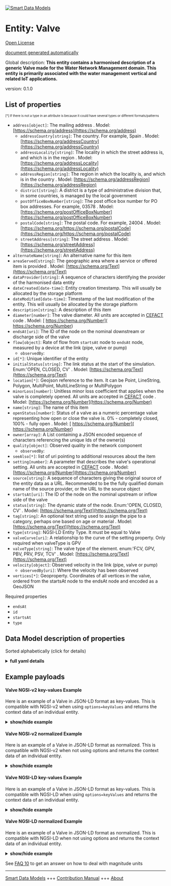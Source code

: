 <!-- 10-Header -->    
[![Smart Data Models](https://smartdatamodels.org/wp-content/uploads/2022/01/SmartDataModels_logo.png "Logo")](https://smartdatamodels.org)    
Entity: Valve    
=============<!-- /10-Header -->    
<!-- 15-License -->    
[Open License](https://github.com/smart-data-models//dataModel.WaterDistributionManagementEPANET/blob/master/Valve/LICENSE.md)    
[document generated automatically](https://docs.google.com/presentation/d/e/2PACX-1vTs-Ng5dIAwkg91oTTUdt8ua7woBXhPnwavZ0FxgR8BsAI_Ek3C5q97Nd94HS8KhP-r_quD4H0fgyt3/pub?start=false&loop=false&delayms=3000#slide=id.gb715ace035_0_60)    
<!-- /15-License -->    
<!-- 20-Description -->    
Global description: **This entity contains a harmonised description of a generic Valve made for the Water Network Management domain. This entity is primarily associated with the water management vertical and related IoT applications.**    
version: 0.1.0    
<!-- /20-Description -->    
<!-- 30-PropertiesList -->    
## List of properties    
<sup><sub>[*] If there is not a type in an attribute is because it could have several types or different formats/patterns</sub></sup>    
- `address[object]`: The mailing address  . Model: [https://schema.org/address](https://schema.org/address)	- `addressCountry[string]`: The country. For example, Spain  . Model: [https://schema.org/addressCountry](https://schema.org/addressCountry)    
	- `addressLocality[string]`: The locality in which the street address is, and which is in the region  . Model: [https://schema.org/addressLocality](https://schema.org/addressLocality)    
	- `addressRegion[string]`: The region in which the locality is, and which is in the country  . Model: [https://schema.org/addressRegion](https://schema.org/addressRegion)    
	- `district[string]`: A district is a type of administrative division that, in some countries, is managed by the local government      
	- `postOfficeBoxNumber[string]`: The post office box number for PO box addresses. For example, 03578  . Model: [https://schema.org/postOfficeBoxNumber](https://schema.org/postOfficeBoxNumber)    
	- `postalCode[string]`: The postal code. For example, 24004  . Model: [https://schema.org/https://schema.org/postalCode](https://schema.org/https://schema.org/postalCode)    
	- `streetAddress[string]`: The street address  . Model: [https://schema.org/streetAddress](https://schema.org/streetAddress)    
- `alternateName[string]`: An alternative name for this item  - `areaServed[string]`: The geographic area where a service or offered item is provided  . Model: [https://schema.org/Text](https://schema.org/Text)- `dataProvider[string]`: A sequence of characters identifying the provider of the harmonised data entity  - `dateCreated[date-time]`: Entity creation timestamp. This will usually be allocated by the storage platform  - `dateModified[date-time]`: Timestamp of the last modification of the entity. This will usually be allocated by the storage platform  - `description[string]`: A description of this item  - `diameter[number]`: The valve diameter. All units are accepted in [CEFACT](https://www.unece.org/cefact.html) code  . Model: [ https://schema.org/Number]( https://schema.org/Number)- `endsAt[uri]`: The ID of the node on the nominal downstream or discharge side of the valve  - `flow[object]`: Rate of flow from `startsAt` node to `endsAt` node, measured by a device at the link (pipe, valve or pump)  	- `observedBy`:       
- `id[*]`: Unique identifier of the entity  - `initialStatus[string]`: The link status at the start of the simulation. Enum:'OPEN, CLOSED, CV'  . Model: [https://schema.org/Text](https://schema.org/Text)- `location[*]`: Geojson reference to the item. It can be Point, LineString, Polygon, MultiPoint, MultiLineString or MultiPolygon  - `minorLoss[number]`: Unitless minor loss coefficient that applies when the valve is completely opened. All units are accepted in [CEFACT](https://www.unece.org/cefact.html) code  . Model: [https://schema.org/Number](https://schema.org/Number)- `name[string]`: The name of this item  - `openStatus[number]`: Status of a valve as a numeric percentage value representing how open or close the valve is. 0% - completely closed, 100% - fully open  . Model: [ https://schema.org/Number]( https://schema.org/Number)- `owner[array]`: A List containing a JSON encoded sequence of characters referencing the unique Ids of the owner(s)  - `quality[object]`: Observed quality in the network component  	- `observedBy`:       
- `seeAlso[*]`: list of uri pointing to additional resources about the item  - `setting[number]`: A parameter that describes the valve's operational setting. All units are accepted in [CEFACT](https://www.unece.org/cefact.html) code  . Model: [https://schema.org/Number](https://schema.org/Number)- `source[string]`: A sequence of characters giving the original source of the entity data as a URL. Recommended to be the fully qualified domain name of the source provider, or the URL to the source object  - `startsAt[uri]`: The ID of the node on the nominal upstream or inflow side of the valve  - `status[string]`: The dynamic state of the node. Enum:'OPEN, CLOSED, CV'  . Model: [https://schema.org/Text](https://schema.org/Text)- `tag[string]`: An optional text string used to assign the pipe to a category, perhaps one based on age or material  . Model: [https://schema.org/Text](https://schema.org/Text)- `type[string]`: NGSI-LD Entity Type. It must be equal to Valve  - `valveCurve[uri]`: A relationship to the curve of the setting property. Only required when valveType is GPV  - `valveType[string]`: The valve type of the element. enum:'FCV, GPV, PBV, PRV, PSV, TCV'  . Model: [https://schema.org/Text](https://schema.org/Text)- `velocity[object]`: Observed velocity in the link (pipe, valve or pump)  	- `observedBy[uri]`: Where the velocity has been observed      
- `vertices[*]`: Geoproperty. Coordinates of all vertices in the valve, ordered from the startsAt node to the endsAt node and encoded as a GeoJSON   <!-- /30-PropertiesList -->    
<!-- 35-RequiredProperties -->    
Required properties    
- `endsAt`  - `id`  - `startsAt`  - `type`  <!-- /35-RequiredProperties -->    
<!-- 40-RequiredProperties -->    
<!-- /40-RequiredProperties -->    
<!-- 50-DataModelHeader -->    
## Data Model description of properties    
Sorted alphabetically (click for details)    
<!-- /50-DataModelHeader -->    
<!-- 60-ModelYaml -->    
<details><summary><strong>full yaml details</strong></summary>      
```yaml    
Valve:      
  description: This entity contains a harmonised description of a generic Valve made for the Water Network Management domain. This entity is primarily associated with the water management vertical and related IoT applications.      
  properties:      
    address:      
      description: The mailing address      
      properties:      
        addressCountry:      
          description: 'The country. For example, Spain'      
          type: string      
          x-ngsi:      
            model: https://schema.org/addressCountry      
            type: Property      
        addressLocality:      
          description: 'The locality in which the street address is, and which is in the region'      
          type: string      
          x-ngsi:      
            model: https://schema.org/addressLocality      
            type: Property      
        addressRegion:      
          description: 'The region in which the locality is, and which is in the country'      
          type: string      
          x-ngsi:      
            model: https://schema.org/addressRegion      
            type: Property      
        district:      
          description: 'A district is a type of administrative division that, in some countries, is managed by the local government'      
          type: string      
          x-ngsi:      
            type: Property      
        postOfficeBoxNumber:      
          description: 'The post office box number for PO box addresses. For example, 03578'      
          type: string      
          x-ngsi:      
            model: https://schema.org/postOfficeBoxNumber      
            type: Property      
        postalCode:      
          description: 'The postal code. For example, 24004'      
          type: string      
          x-ngsi:      
            model: https://schema.org/https://schema.org/postalCode      
            type: Property      
        streetAddress:      
          description: The street address      
          type: string      
          x-ngsi:      
            model: https://schema.org/streetAddress      
            type: Property      
        streetNr:      
          description: Number identifying a specific property on a public street      
          type: string      
          x-ngsi:      
            type: Property      
      type: object      
      x-ngsi:      
        model: https://schema.org/address      
        type: Property      
    alternateName:      
      description: An alternative name for this item      
      type: string      
      x-ngsi:      
        type: Property      
    areaServed:      
      description: The geographic area where a service or offered item is provided      
      type: string      
      x-ngsi:      
        model: https://schema.org/Text      
        type: Property      
    dataProvider:      
      description: A sequence of characters identifying the provider of the harmonised data entity      
      type: string      
      x-ngsi:      
        type: Property      
    dateCreated:      
      description: Entity creation timestamp. This will usually be allocated by the storage platform      
      format: date-time      
      type: string      
      x-ngsi:      
        type: Property      
    dateModified:      
      description: Timestamp of the last modification of the entity. This will usually be allocated by the storage platform      
      format: date-time      
      type: string      
      x-ngsi:      
        type: Property      
    description:      
      description: A description of this item      
      type: string      
      x-ngsi:      
        type: Property      
    diameter:      
      description: 'The valve diameter. All units are accepted in [CEFACT](https://www.unece.org/cefact.html) code'      
      type: number      
      x-ngsi:      
        model: ' https://schema.org/Number'      
        type: Property      
        units: millimetre      
    endsAt:      
      description: The ID of the node on the nominal downstream or discharge side of the valve      
      format: uri      
      type: string      
      x-ngsi:      
        type: Relationship      
    flow:      
      description: 'Rate of flow from `startsAt` node to `endsAt` node, measured by a device at the link (pipe, valve or pump)'      
      properties:      
        observedBy:      
          anyOf:      
            - description: Identifier format of any NGSI entity      
              maxLength: 256      
              minLength: 1      
              pattern: ^[\w\-\.\{\}\$\+\*\[\]`|~^@!,:\\]+$      
              type: string      
              x-ngsi:      
                type: Property      
            - description: Identifier format of any NGSI entity      
              format: uri      
              type: string      
              x-ngsi:      
                type: Property      
        value:      
          description: Value of the flow      
          type: number      
          x-ngsi:      
            type: Property      
      type: object      
      x-ngsi:      
        type: Property      
    id:      
      anyOf:      
        - description: Identifier format of any NGSI entity      
          maxLength: 256      
          minLength: 1      
          pattern: ^[\w\-\.\{\}\$\+\*\[\]`|~^@!,:\\]+$      
          type: string      
          x-ngsi:      
            type: Property      
        - description: Identifier format of any NGSI entity      
          format: uri      
          type: string      
          x-ngsi:      
            type: Property      
      description: Unique identifier of the entity      
      x-ngsi:      
        type: Property      
    initialStatus:      
      description: 'The link status at the start of the simulation. Enum:''OPEN, CLOSED, CV'''      
      enum:      
        - OPEN      
        - CLOSED      
        - CV      
      type: string      
      x-ngsi:      
        model: https://schema.org/Text      
        type: Property      
    location:      
      description: 'Geojson reference to the item. It can be Point, LineString, Polygon, MultiPoint, MultiLineString or MultiPolygon'      
      oneOf:      
        - description: Geojson reference to the item. Point      
          properties:      
            bbox:      
              items:      
                type: number      
              minItems: 4      
              type: array      
            coordinates:      
              items:      
                type: number      
              minItems: 2      
              type: array      
            type:      
              enum:      
                - Point      
              type: string      
          required:      
            - type      
            - coordinates      
          title: GeoJSON Point      
          type: object      
          x-ngsi:      
            type: GeoProperty      
        - description: Geojson reference to the item. LineString      
          properties:      
            bbox:      
              items:      
                type: number      
              minItems: 4      
              type: array      
            coordinates:      
              items:      
                items:      
                  type: number      
                minItems: 2      
                type: array      
              minItems: 2      
              type: array      
            type:      
              enum:      
                - LineString      
              type: string      
          required:      
            - type      
            - coordinates      
          title: GeoJSON LineString      
          type: object      
          x-ngsi:      
            type: GeoProperty      
        - description: Geojson reference to the item. Polygon      
          properties:      
            bbox:      
              items:      
                type: number      
              minItems: 4      
              type: array      
            coordinates:      
              items:      
                items:      
                  items:      
                    type: number      
                  minItems: 2      
                  type: array      
                minItems: 4      
                type: array      
              type: array      
            type:      
              enum:      
                - Polygon      
              type: string      
          required:      
            - type      
            - coordinates      
          title: GeoJSON Polygon      
          type: object      
          x-ngsi:      
            type: GeoProperty      
        - description: Geojson reference to the item. MultiPoint      
          properties:      
            bbox:      
              items:      
                type: number      
              minItems: 4      
              type: array      
            coordinates:      
              items:      
                items:      
                  type: number      
                minItems: 2      
                type: array      
              type: array      
            type:      
              enum:      
                - MultiPoint      
              type: string      
          required:      
            - type      
            - coordinates      
          title: GeoJSON MultiPoint      
          type: object      
          x-ngsi:      
            type: GeoProperty      
        - description: Geojson reference to the item. MultiLineString      
          properties:      
            bbox:      
              items:      
                type: number      
              minItems: 4      
              type: array      
            coordinates:      
              items:      
                items:      
                  items:      
                    type: number      
                  minItems: 2      
                  type: array      
                minItems: 2      
                type: array      
              type: array      
            type:      
              enum:      
                - MultiLineString      
              type: string      
          required:      
            - type      
            - coordinates      
          title: GeoJSON MultiLineString      
          type: object      
          x-ngsi:      
            type: GeoProperty      
        - description: Geojson reference to the item. MultiLineString      
          properties:      
            bbox:      
              items:      
                type: number      
              minItems: 4      
              type: array      
            coordinates:      
              items:      
                items:      
                  items:      
                    items:      
                      type: number      
                    minItems: 2      
                    type: array      
                  minItems: 4      
                  type: array      
                type: array      
              type: array      
            type:      
              enum:      
                - MultiPolygon      
              type: string      
          required:      
            - type      
            - coordinates      
          title: GeoJSON MultiPolygon      
          type: object      
          x-ngsi:      
            type: GeoProperty      
      x-ngsi:      
        type: GeoProperty      
    minorLoss:      
      description: 'Unitless minor loss coefficient that applies when the valve is completely opened. All units are accepted in [CEFACT](https://www.unece.org/cefact.html) code'      
      type: number      
      x-ngsi:      
        model: https://schema.org/Number      
        type: Property      
        units: No unit      
    name:      
      description: The name of this item      
      type: string      
      x-ngsi:      
        type: Property      
    openStatus:      
      description: 'Status of a valve as a numeric percentage value representing how open or close the valve is. 0% - completely closed, 100% - fully open'      
      maximum: 1      
      minimum: 0      
      type: number      
      x-ngsi:      
        model: ' https://schema.org/Number'      
        type: Property      
        units: ' %'      
    owner:      
      description: A List containing a JSON encoded sequence of characters referencing the unique Ids of the owner(s)      
      items:      
        anyOf:      
          - description: Identifier format of any NGSI entity      
            maxLength: 256      
            minLength: 1      
            pattern: ^[\w\-\.\{\}\$\+\*\[\]`|~^@!,:\\]+$      
            type: string      
            x-ngsi:      
              type: Property      
          - description: Identifier format of any NGSI entity      
            format: uri      
            type: string      
            x-ngsi:      
              type: Property      
        description: Unique identifier of the entity      
        x-ngsi:      
          type: Property      
      type: array      
      x-ngsi:      
        type: Property      
    quality:      
      description: Observed quality in the network component      
      properties:      
        observedBy:      
          anyOf:      
            - description: Identifier format of any NGSI entity      
              maxLength: 256      
              minLength: 1      
              pattern: ^[\w\-\.\{\}\$\+\*\[\]`|~^@!,:\\]+$      
              type: string      
              x-ngsi:      
                type: Property      
            - description: Identifier format of any NGSI entity      
              format: uri      
              type: string      
              x-ngsi:      
                type: Property      
        value:      
          description: Numerical value of the quality      
          type: number      
          x-ngsi:      
            type: Property      
      type: object      
      x-ngsi:      
        type: Property      
    seeAlso:      
      description: list of uri pointing to additional resources about the item      
      oneOf:      
        - items:      
            format: uri      
            type: string      
          minItems: 1      
          type: array      
        - format: uri      
          type: string      
      x-ngsi:      
        type: Property      
    setting:      
      description: 'A parameter that describes the valve''s operational setting. All units are accepted in [CEFACT](https://www.unece.org/cefact.html) code'      
      type: number      
      x-ngsi:      
        model: https://schema.org/Number      
        type: Property      
        units: No unit      
    source:      
      description: 'A sequence of characters giving the original source of the entity data as a URL. Recommended to be the fully qualified domain name of the source provider, or the URL to the source object'      
      type: string      
      x-ngsi:      
        type: Property      
    startsAt:      
      description: The ID of the node on the nominal upstream or inflow side of the valve      
      format: uri      
      type: string      
      x-ngsi:      
        type: Relationship      
    status:      
      description: 'The dynamic state of the node. Enum:''OPEN, CLOSED, CV'''      
      enum:      
        - OPEN      
        - CLOSED      
        - CV      
      type: string      
      x-ngsi:      
        model: https://schema.org/Text      
        type: Property      
    tag:      
      description: 'An optional text string used to assign the pipe to a category, perhaps one based on age or material'      
      type: string      
      x-ngsi:      
        model: https://schema.org/Text      
        type: Property      
    type:      
      description: NGSI-LD Entity Type. It must be equal to Valve      
      enum:      
        - Valve      
      type: string      
      x-ngsi:      
        type: Property      
    valveCurve:      
      description: A relationship to the curve of the setting property. Only required when valveType is GPV      
      format: uri      
      type: string      
      x-ngsi:      
        type: Relationship      
    valveType:      
      description: 'The valve type of the element. enum:''FCV, GPV, PBV, PRV, PSV, TCV'''      
      enum:      
        - FCV      
        - GPV      
        - PBV      
        - PRV      
        - PSV      
        - TCV      
      type: string      
      x-ngsi:      
        model: https://schema.org/Text      
        type: Property      
    velocity:      
      description: 'Observed velocity in the link (pipe, valve or pump)'      
      properties:      
        observedBy:      
          description: Where the velocity has been observed      
          format: uri      
          type: string      
          x-ngsi:      
            type: Property      
        value:      
          description: Value of the velocity      
          type: number      
          x-ngsi:      
            type: Property      
      type: object      
      x-ngsi:      
        type: Property      
    vertices:      
      description: 'Geoproperty. Coordinates of all vertices in the valve, ordered from the startsAt node to the endsAt node and encoded as a GeoJSON '      
      oneOf:      
        - $id: https://geojson.org/schema/MultiPoint.json      
          $schema: "http://json-schema.org/draft-07/schema#"      
          properties:      
            bbox:      
              items:      
                type: number      
              minItems: 4      
              type: array      
            coordinates:      
              items:      
                items:      
                  type: number      
                minItems: 2      
                type: array      
              type: array      
            type:      
              enum:      
                - MultiPoint      
              type: string      
          required:      
            - type      
            - coordinates      
          title: GeoJSON MultiPoint      
          type: object      
        - $id: https://geojson.org/schema/Point.json      
          $schema: "http://json-schema.org/draft-07/schema#"      
          properties:      
            bbox:      
              items:      
                type: number      
              minItems: 4      
              type: array      
            coordinates:      
              items:      
                type: number      
              minItems: 2      
              type: array      
            type:      
              enum:      
                - Point      
              type: string      
          required:      
            - type      
            - coordinates      
          title: GeoJSON Point      
          type: object      
  required:      
    - id      
    - type      
    - startsAt      
    - endsAt      
  type: object      
  x-derived-from: ""      
  x-disclaimer: 'Redistribution and use in source and binary forms, with or without modification, are permitted  provided that the license conditions are met. Copyleft (c) 2022 Contributors to Smart Data Models Program'      
  x-license-url: https://github.com/smart-data-models/dataModel.WaterDistributionManagementEPANET/blob/master/Valve/LICENSE.md      
  x-model-schema: https://smart-data-models.github.io/dataModels/WaterNetworkManagementEPANET/Valve/schema.json      
  x-model-tags: FIWARE4WATER      
  x-version: 0.1.0      
```    
</details>      
<!-- /60-ModelYaml -->    
<!-- 70-MiddleNotes -->    
<!-- /70-MiddleNotes -->    
<!-- 80-Examples -->    
## Example payloads      
#### Valve NGSI-v2 key-values Example      
Here is an example of a Valve in JSON-LD format as key-values. This is compatible with NGSI-v2 when  using `options=keyValues` and returns the context data of an individual entity.    
<details><summary><strong>show/hide example</strong></summary>      
```json  
{  
  "id": "87fe7d79-0d4c-4da9-b7d0-3340efa0656awytsd",  
  "type": "Valve",  
  "initialStatus": "OPEN",  
  "openStatus": 0.3,  
  "status": "OPEN",  
  "diameter": 203.2,  
  "valveType": "PRV",  
  "setting": 40.0,  
  "minorLoss": 0.0,  
  "tag": "DMA1",  
  "startsAt": "uri:63fe7d79.0d4c-4da9-b7d0-3340efa0656a",  
  "endsAt": "uri:1863179e-3768-4480-9167-ff21f870dd19"  
}  
```  
</details>    
#### Valve NGSI-v2 normalized Example      
Here is an example of a Valve in JSON-LD format as normalized. This is compatible with NGSI-v2 when not using options and returns the context data of an individual entity.    
<details><summary><strong>show/hide example</strong></summary>      
```json  
{  
  "id": "87fe7d79-0d4c-4da9-b7d0-3340efa0656awytsd",  
  "type": "Valve",  
  "initialStatus": {  
    "type": "Text",  
    "value": "OPEN"  
  },  
  "status": {  
    "type": "Text",  
    "value": "OPEN"  
  },  
  "openStatus": {  
    "type": "Number",  
    "value": 0.3  
  },  
  "diameter": {  
    "type": "Number",  
    "value": 203.2  
  },  
  "valveType": {  
    "type": "Text",  
    "value": "PRV"  
  },  
  "setting": {  
    "type": "Number",  
    "value": 40.0  
  },  
  "minorLoss": {  
    "type": "Boolean",  
    "value": false  
  },  
  "tag": {  
    "type": "Text",  
    "value": "DMA1"  
  },  
  "startsAt": {  
    "type": "Text",  
    "value": "63fe7d79-0d4c-4da9-b7d0-3340efa0656a"  
  },  
  "endsAt": {  
    "type": "Text",  
    "value": "1863179e-3768-4480-9167-ff21f870dd19"  
  },  
  "flow": {  
    "type": "StructuredValue",  
    "value": {  
      "value": 20,  
      "observedBy": "device-9845A"  
    }  
  },  
  "velocity": {  
    "type": "StructuredValue",  
    "value": {  
      "value": 2,  
      "observedBy": "device-9845A"  
    }  
  },  
  "quality": {  
    "type": "StructuredValue",  
    "value": {  
      "value": 0.5,  
      "observedBy": "device-9845A"  
    }  
  }  
}  
```  
</details>    
#### Valve NGSI-LD key-values Example      
Here is an example of a Valve in JSON-LD format as key-values. This is compatible with NGSI-LD when  using `options=keyValues` and returns the context data of an individual entity.    
<details><summary><strong>show/hide example</strong></summary>      
```json  
{  
  "id": "87fe7d79-0d4c-4da9-b7d0-3340efa0656awytsd",  
  "type": "Valve",  
  "diameter": 203.2,  
  "endsAt": "uri:1863179e-3768-4480-9167-ff21f870dd19",  
  "initialStatus": "OPEN",  
  "minorLoss": 0.0,  
  "openStatus": 0.3,  
  "setting": 40.0,  
  "startsAt": "uri:63fe7d79.0d4c-4da9-b7d0-3340efa0656a",  
  "status": "OPEN",  
  "tag": "DMA1",  
  "valveType": "PRV",  
  "@context": [  
    "https://raw.githubusercontent.com/smart-data-models/dataModel.WaterDistributionManagementEPANET/master/context.jsonld"  
  ]  
}  
```  
</details>    
#### Valve NGSI-LD normalized Example      
Here is an example of a Valve in JSON-LD format as normalized. This is compatible with NGSI-LD when not using options and returns the context data of an individual entity.    
<details><summary><strong>show/hide example</strong></summary>      
```json  
{  
    "id": "urn:ngsi-ld:Valve:87fe7d79-0d4c-4da9-b7d0-3340efa0656awytsd",  
    "type": "Valve",  
    "createdAt": "2020-03-02T15:42:00Z",  
    "diameter": {  
        "type": "Property",  
        "value": 203.2,  
        "unitCode": "MMT"  
    },  
    "endsAt": {  
        "type": "Relationship",  
        "object": "urn:ngsi-ld:Reservoir:1863179e-3768-4480-9167-ff21f870dd19"  
    },  
    "initiaStatus": {  
        "type": "Property",  
        "value": "OPEN"  
    },  
    "minorLoss": {  
        "type": "Property",  
        "value": 0.0,  
        "unitCode": "C62"  
    },  
    "modifiedAt": "2020-03-02T15:45:00Z",  
    "openStatus": {  
        "type": "Property",  
        "value": 0.3  
    },  
    "setting": {  
        "type": "Property",  
        "value": 40.0,  
        "unitCode": "C62"  
    },  
    "startsAt": {  
        "type": "Relationship",  
        "object": "urn:ngsi-ld:Junction:63fe7d79-0d4c-4da9-b7d0-3340efa0656a"  
    },  
    "status": {  
        "type": "Property",  
        "value": "OPEN"  
    },  
    "tag": {  
        "type": "Property",  
        "value": "DMA1"  
    },  
    "valveType": {  
        "type": "Property",  
        "value": "PRV"  
    },  
    "vertices": {  
        "type": "GeoProperty",  
        "value": {  
            "type": "MultiPoint",  
            "coordinates": [  
                [  
                    24.40623,  
                    60.17966  
                ],  
                [  
                    24.50623,  
                    60.27966  
                ]  
            ]  
        }  
    },  
    "@context": [  
        "https://raw.githubusercontent.com/smart-data-models/dataModel.WaterDistributionManagementEPANET/master/context.jsonld"  
    ]  
}  
```  
</details><!-- /80-Examples -->    
<!-- 90-FooterNotes -->    
<!-- /90-FooterNotes -->    
<!-- 95-Units -->    
See [FAQ 10](https://smartdatamodels.org/index.php/faqs/) to get an answer on how to deal with magnitude units    
<!-- /95-Units -->    
<!-- 97-LastFooter -->    
---    
[Smart Data Models](https://smartdatamodels.org) +++ [Contribution Manual](https://bit.ly/contribution_manual) +++ [About](https://bit.ly/Introduction_SDM)<!-- /97-LastFooter -->    
